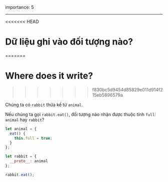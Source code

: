 importance: 5

---

<<<<<<< HEAD
# Dữ liệu ghi vào đối tượng nào?
=======
# Where does it write?
>>>>>>> f830bc5d9454d85829e011d914f215eb5896579a

Chúng ta có `rabbit` thừa kế từ `animal`.

Nếu chúng ta gọi `rabbit.eat()`, đối tượng nào nhận được thuộc tính `full`: `animal` hay `rabbit`? 

```js
let animal = {
  eat() {
    this.full = true;
  }
};

let rabbit = {
  __proto__: animal
};

rabbit.eat();
```
